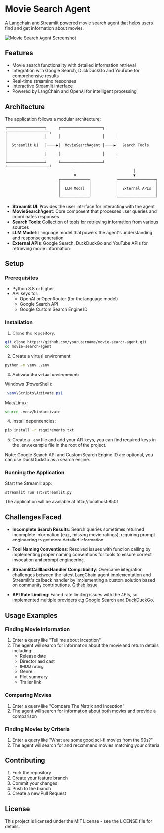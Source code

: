 # Movie Search Agent

A Langchain and Streamlit powered movie search agent that helps users find and get information about movies.

![Movie Search Agent Screenshot](docs/images/app-demo.gif)

## Features

- Movie search functionality with detailed information retrieval
- Integration with Google Search, DuckDuckGo and YouTube for comprehensive results
- Real-time streaming responses
- Interactive Streamlit interface
- Powered by LangChain and OpenAI for intelligent processing

## Architecture

The application follows a modular architecture:

```ascii
┌─────────────────┐     ┌───────────────────┐     ┌───────────────────┐
│                 │     │                   │     │                   │
│  Streamlit UI   │────▶│  MovieSearchAgent │────▶│  Search Tools     │
│                 │     │                   │     │                   │
└─────────────────┘     └───────────────────┘     └───────────────────┘
                               │                          │
                               ▼                          ▼
                        ┌─────────────┐           ┌─────────────────┐
                        │             │           │                 │
                        │  LLM Model  │           │  External APIs  │
                        │             │           │                 │
                        └─────────────┘           └─────────────────┘
```

- **Streamlit UI**: Provides the user interface for interacting with the agent
- **MovieSearchAgent**: Core component that processes user queries and coordinates responses
- **Search Tools**: Collection of tools for retrieving information from various sources
- **LLM Model**: Language model that powers the agent's understanding and response generation
- **External APIs**: Google Search, DuckDuckGo and YouTube APIs for retrieving movie information

## Setup

### Prerequisites

- Python 3.8 or higher
- API keys for:
  - OpenAI or OpenRouter (for the language model)
  - Google Search API
  - Google Custom Search Engine ID

### Installation

1. Clone the repository:
  ```bash
  git clone https://github.com/yourusername/movie-search-agent.git
  cd movie-search-agent
  ```

2. Create a virtual environment:
  ```bash
  python -m venv .venv
  ```

3. Activate the virtual environment:

  Windows (PowerShell):
  ```powershell
  .venv\Scripts\Activate.ps1
  ```

  Mac/Linux:
  ```bash
  source .venv/bin/activate
  ```

4. Install dependencies:
  ```bash
  pip install -r requirements.txt
  ```

5. Create a `.env` file and add your API keys, you can find required keys in the .env.example file in the root of the project.

Note: Google Search API and Custom Search Engine ID are optional, you can use DuckDuckGo as a search engine.

### Running the Application

Start the Streamlit app:
```bash
streamlit run src/streamlit.py
```

The application will be available at http://localhost:8501


## Challenges Faced

- **Incomplete Search Results**: Search queries sometimes returned incomplete information (e.g., missing movie ratings), requiring prompt engineering to get more detailed information.

- **Tool Naming Conventions**: Resolved issues with function calling by implementing proper naming conventions for tools to ensure correct invocation and prompt engineering.

- **StreamlitCallBackHandler Compatibility**: Overcame integration challenges between the latest LangChain agent implementation and Streamlit's callback handler by implementing a custom solution based on community contributions. [Github Issue](https://github.com/langchain-ai/langgraph/issues/101)

- **API Rate Limiting**: Faced rate limiting issues with the APIs, so implemented multiple providers e.g Google Search and DuckDuckGo.

## Usage Examples

### Finding Movie Information

1. Enter a query like "Tell me about Inception"
2. The agent will search for information about the movie and return details including:
   - Release date
   - Director and cast
   - IMDB rating
   - Genre
   - Plot summary
   - Trailer link

### Comparing Movies

1. Enter a query like "Compare The Matrix and Inception"
2. The agent will search for information about both movies and provide a comparison

### Finding Movies by Criteria

1. Enter a query like "What are some good sci-fi movies from the 90s?"
2. The agent will search for and recommend movies matching your criteria



## Contributing

1. Fork the repository
2. Create your feature branch
3. Commit your changes
4. Push to the branch
5. Create a new Pull Request

## License

This project is licensed under the MIT License - see the LICENSE file for details.